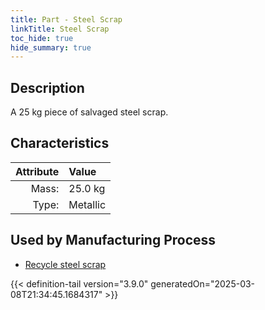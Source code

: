 ```yaml
---
title: Part - Steel Scrap
linkTitle: Steel Scrap
toc_hide: true
hide_summary: true
---
```

<!-- This is generated by the MarsSim HelpGenertor, do not edit. -->

## Description
A 25 kg piece of salvaged steel scrap.

## Characteristics

| Attribute      | Value |
|--------:|:------|
|Mass:|25.0 kg|
|Type:|Metallic|


## Used by Manufacturing Process

- [Recycle steel scrap](/docs/definitions/process/recycle-steel-scrap)



{{< definition-tail version="3.9.0" generatedOn="2025-03-08T21:34:45.1684317" >}}




